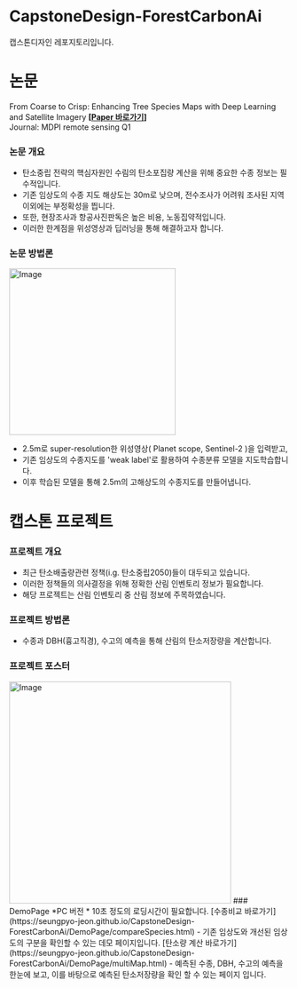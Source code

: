 # CapstoneDesign-ForestCarbonAi

캡스톤디자인 레포지토리입니다.  

# 논문
From Coarse to Crisp: Enhancing Tree Species Maps with Deep Learning and Satellite Imagery
**[[Paper 바로가기](https://www.mdpi.com/2072-4292/17/13/2222)]**  
Journal: MDPI remote sensing Q1

### 논문 개요
- 탄소중립 전략의 핵심자원인 수림의 탄소포집량 계산을 위해 중요한 수종 정보는 필수적입니다.  
- 기존 임상도의 수종 지도 해상도는 30m로 낮으며, 전수조사가 어려워 조사된 지역 이외에는 부정확성을 띕니다.  
- 또한, 현장조사과 항공사진판독은 높은 비용, 노동집약적입니다.  
- 이러한 한계점을 위성영상과 딥러닝을 통해 해결하고자 합니다.
### 논문 방법론
<img width="300" alt="Image" src="https://github.com/user-attachments/assets/7b6fe936-aca7-4bb1-a9c8-5da2114258b8"/>   
  
  - 2.5m로 super-resolution한 위성영상( Planet scope, Sentinel-2 )을 입력받고,  
- 기존 임상도의 수종지도를 'weak label'로 활용하여 수종분류 모델을 지도학습합니다.  
- 이후 학습된 모델을 통해 2.5m의 고해상도의 수종지도를 만들어냅니다. 

# 캡스톤 프로젝트
### 프로젝트 개요
- 최근 탄소배출량관련 정책(i.g. 탄소중립2050)들이 대두되고 있습니다.  
- 이러한 정책들의 의사결정을 위해 정확한 산림 인벤토리 정보가 필요합니다.
- 해당 프로젝트는 산림 인벤토리 중 산림 정보에 주목하였습니다.
  
### 프로젝트 방법론
- 수종과 DBH(흉고직경), 수고의 예측을 통해 산림의 탄소저장량을 계산합니다.

### 프로젝트 포스터
<img width="400" alt="Image" src="https://github.com/user-attachments/assets/d11968fe-87aa-45a3-9350-b0d3049f6e74" />  
### DemoPage *PC 버전  
* 10초 정도의 로딩시간이 필요합니다.  
[수종비교 바로가기](https://seungpyo-jeon.github.io/CapstoneDesign-ForestCarbonAi/DemoPage/compareSpecies.html)  
- 기존 임상도와 개선된 임상도의 구분을 확인할 수 있는 데모 페이지입니다.  
[탄소량 계산 바로가기](https://seungpyo-jeon.github.io/CapstoneDesign-ForestCarbonAi/DemoPage/multiMap.html)  
- 예측된 수종, DBH, 수고의 예측을 한눈에 보고, 이를 바탕으로 예측된 탄소저장량을 확인 할 수 있는 페이지 입니다.
